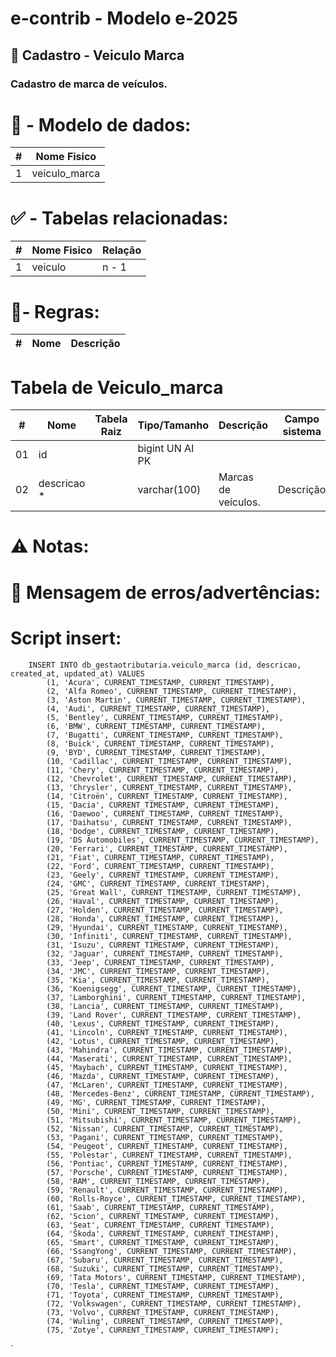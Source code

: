 # e-contrib - Modelo e-2025 
## 🚗 Cadastro - Veiculo Marca  
### Cadastro de marca de veículos.

# 🎲 - Modelo de dados:
 **\#**  |**Nome Fisico**               |
---------|------------------------------|
1        | veiculo_marca                |

#
#   ✅ - Tabelas relacionadas:
 **\#**  |**Nome Fisico**               |   **Relação** |
---------|------------------------------|---------------|      
1        | veiculo                      |     n - 1     |

#
# 📄- Regras:
 **\#**  |**Nome**                      |   **Descrição**                                               |
---------|------------------------------|---------------------------------------------------------------|      
 

# Tabela de Veiculo_marca
 **\#**  | **Nome**                     | **Tabela Raiz**         | **Tipo/Tamanho**        | **Descrição**                                                                        | **Campo sistema**                      |
---------|------------------------------|-------------------------|-------------------------|--------------------------------------------------------------------------------------|----------------------------------------|
01       | id                           |                         | bigint UN AI PK         |                                                                                      |                                        |
02       | descricao *                  |                         | varchar(100)            | Marcas de veículos.                                                                  |  Descrição                             |

# ⚠️ Notas: 

              

# 📄 Mensagem de erros/advertências: 

# Script insert: 
        INSERT INTO db_gestaotributaria.veiculo_marca (id, descricao, created_at, updated_at) VALUES
            (1, 'Acura', CURRENT_TIMESTAMP, CURRENT_TIMESTAMP),
            (2, 'Alfa Romeo', CURRENT_TIMESTAMP, CURRENT_TIMESTAMP),
            (3, 'Aston Martin', CURRENT_TIMESTAMP, CURRENT_TIMESTAMP),
            (4, 'Audi', CURRENT_TIMESTAMP, CURRENT_TIMESTAMP),
            (5, 'Bentley', CURRENT_TIMESTAMP, CURRENT_TIMESTAMP),
            (6, 'BMW', CURRENT_TIMESTAMP, CURRENT_TIMESTAMP),
            (7, 'Bugatti', CURRENT_TIMESTAMP, CURRENT_TIMESTAMP),
            (8, 'Buick', CURRENT_TIMESTAMP, CURRENT_TIMESTAMP),
            (9, 'BYD', CURRENT_TIMESTAMP, CURRENT_TIMESTAMP),
            (10, 'Cadillac', CURRENT_TIMESTAMP, CURRENT_TIMESTAMP),
            (11, 'Chery', CURRENT_TIMESTAMP, CURRENT_TIMESTAMP),
            (12, 'Chevrolet', CURRENT_TIMESTAMP, CURRENT_TIMESTAMP),
            (13, 'Chrysler', CURRENT_TIMESTAMP, CURRENT_TIMESTAMP),
            (14, 'Citroën', CURRENT_TIMESTAMP, CURRENT_TIMESTAMP),
            (15, 'Dacia', CURRENT_TIMESTAMP, CURRENT_TIMESTAMP),
            (16, 'Daewoo', CURRENT_TIMESTAMP, CURRENT_TIMESTAMP),
            (17, 'Daihatsu', CURRENT_TIMESTAMP, CURRENT_TIMESTAMP),
            (18, 'Dodge', CURRENT_TIMESTAMP, CURRENT_TIMESTAMP),
            (19, 'DS Automobiles', CURRENT_TIMESTAMP, CURRENT_TIMESTAMP),
            (20, 'Ferrari', CURRENT_TIMESTAMP, CURRENT_TIMESTAMP),
            (21, 'Fiat', CURRENT_TIMESTAMP, CURRENT_TIMESTAMP),
            (22, 'Ford', CURRENT_TIMESTAMP, CURRENT_TIMESTAMP),
            (23, 'Geely', CURRENT_TIMESTAMP, CURRENT_TIMESTAMP),
            (24, 'GMC', CURRENT_TIMESTAMP, CURRENT_TIMESTAMP),
            (25, 'Great Wall', CURRENT_TIMESTAMP, CURRENT_TIMESTAMP),
            (26, 'Haval', CURRENT_TIMESTAMP, CURRENT_TIMESTAMP),
            (27, 'Holden', CURRENT_TIMESTAMP, CURRENT_TIMESTAMP),
            (28, 'Honda', CURRENT_TIMESTAMP, CURRENT_TIMESTAMP),
            (29, 'Hyundai', CURRENT_TIMESTAMP, CURRENT_TIMESTAMP),
            (30, 'Infiniti', CURRENT_TIMESTAMP, CURRENT_TIMESTAMP),
            (31, 'Isuzu', CURRENT_TIMESTAMP, CURRENT_TIMESTAMP),
            (32, 'Jaguar', CURRENT_TIMESTAMP, CURRENT_TIMESTAMP),
            (33, 'Jeep', CURRENT_TIMESTAMP, CURRENT_TIMESTAMP),
            (34, 'JMC', CURRENT_TIMESTAMP, CURRENT_TIMESTAMP),
            (35, 'Kia', CURRENT_TIMESTAMP, CURRENT_TIMESTAMP),
            (36, 'Koenigsegg', CURRENT_TIMESTAMP, CURRENT_TIMESTAMP),
            (37, 'Lamborghini', CURRENT_TIMESTAMP, CURRENT_TIMESTAMP),
            (38, 'Lancia', CURRENT_TIMESTAMP, CURRENT_TIMESTAMP),
            (39, 'Land Rover', CURRENT_TIMESTAMP, CURRENT_TIMESTAMP),
            (40, 'Lexus', CURRENT_TIMESTAMP, CURRENT_TIMESTAMP),
            (41, 'Lincoln', CURRENT_TIMESTAMP, CURRENT_TIMESTAMP),
            (42, 'Lotus', CURRENT_TIMESTAMP, CURRENT_TIMESTAMP),
            (43, 'Mahindra', CURRENT_TIMESTAMP, CURRENT_TIMESTAMP),
            (44, 'Maserati', CURRENT_TIMESTAMP, CURRENT_TIMESTAMP),
            (45, 'Maybach', CURRENT_TIMESTAMP, CURRENT_TIMESTAMP),
            (46, 'Mazda', CURRENT_TIMESTAMP, CURRENT_TIMESTAMP),
            (47, 'McLaren', CURRENT_TIMESTAMP, CURRENT_TIMESTAMP),
            (48, 'Mercedes-Benz', CURRENT_TIMESTAMP, CURRENT_TIMESTAMP),
            (49, 'MG', CURRENT_TIMESTAMP, CURRENT_TIMESTAMP),
            (50, 'Mini', CURRENT_TIMESTAMP, CURRENT_TIMESTAMP),
            (51, 'Mitsubishi', CURRENT_TIMESTAMP, CURRENT_TIMESTAMP),
            (52, 'Nissan', CURRENT_TIMESTAMP, CURRENT_TIMESTAMP),
            (53, 'Pagani', CURRENT_TIMESTAMP, CURRENT_TIMESTAMP),
            (54, 'Peugeot', CURRENT_TIMESTAMP, CURRENT_TIMESTAMP),
            (55, 'Polestar', CURRENT_TIMESTAMP, CURRENT_TIMESTAMP),
            (56, 'Pontiac', CURRENT_TIMESTAMP, CURRENT_TIMESTAMP),
            (57, 'Porsche', CURRENT_TIMESTAMP, CURRENT_TIMESTAMP),
            (58, 'RAM', CURRENT_TIMESTAMP, CURRENT_TIMESTAMP),
            (59, 'Renault', CURRENT_TIMESTAMP, CURRENT_TIMESTAMP),
            (60, 'Rolls-Royce', CURRENT_TIMESTAMP, CURRENT_TIMESTAMP),
            (61, 'Saab', CURRENT_TIMESTAMP, CURRENT_TIMESTAMP),
            (62, 'Scion', CURRENT_TIMESTAMP, CURRENT_TIMESTAMP),
            (63, 'Seat', CURRENT_TIMESTAMP, CURRENT_TIMESTAMP),
            (64, 'Škoda', CURRENT_TIMESTAMP, CURRENT_TIMESTAMP),
            (65, 'Smart', CURRENT_TIMESTAMP, CURRENT_TIMESTAMP),
            (66, 'SsangYong', CURRENT_TIMESTAMP, CURRENT_TIMESTAMP),
            (67, 'Subaru', CURRENT_TIMESTAMP, CURRENT_TIMESTAMP),
            (68, 'Suzuki', CURRENT_TIMESTAMP, CURRENT_TIMESTAMP),
            (69, 'Tata Motors', CURRENT_TIMESTAMP, CURRENT_TIMESTAMP),
            (70, 'Tesla', CURRENT_TIMESTAMP, CURRENT_TIMESTAMP),
            (71, 'Toyota', CURRENT_TIMESTAMP, CURRENT_TIMESTAMP),
            (72, 'Volkswagen', CURRENT_TIMESTAMP, CURRENT_TIMESTAMP),
            (73, 'Volvo', CURRENT_TIMESTAMP, CURRENT_TIMESTAMP),
            (74, 'Wuling', CURRENT_TIMESTAMP, CURRENT_TIMESTAMP),
            (75, 'Zotye', CURRENT_TIMESTAMP, CURRENT_TIMESTAMP);
´